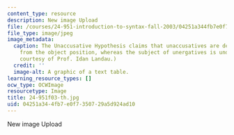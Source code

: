 ```yaml
---
content_type: resource
description: New image Upload
file: /courses/24-951-introduction-to-syntax-fall-2003/04251a344fb7e0f7350729a5d924ad10_24-951f03-th.jpg
file_type: image/jpeg
image_metadata:
  caption: The Unaccusative Hypothesis claims that unaccusatives are derived by NP-movement
    from the object position, whereas the subject of unergatives is underived. (Image
    courtesy of Prof. Idan Landau.)
  credit: ''
  image-alt: A graphic of a text table.
learning_resource_types: []
ocw_type: OCWImage
resourcetype: Image
title: 24-951f03-th.jpg
uid: 04251a34-4fb7-e0f7-3507-29a5d924ad10
---
```

New image Upload

